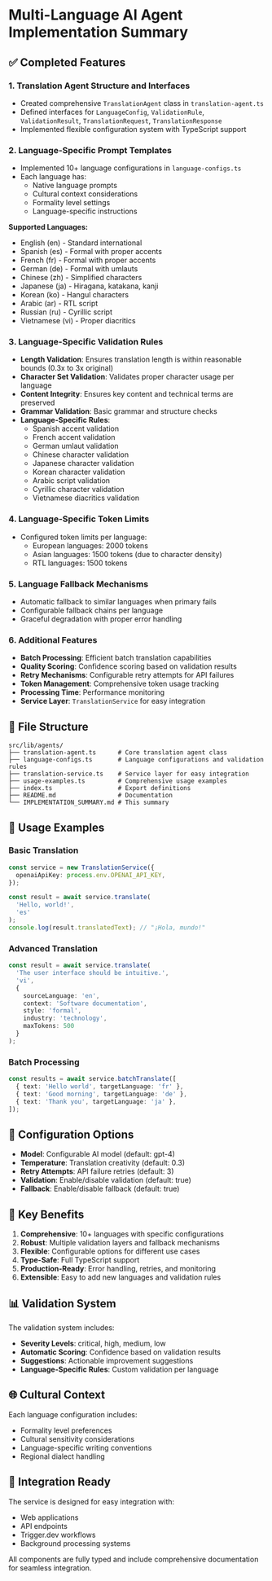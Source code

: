 # Multi-Language AI Agent Implementation Summary

## ✅ Completed Features

### 1. Translation Agent Structure and Interfaces
- Created comprehensive `TranslationAgent` class in `translation-agent.ts`
- Defined interfaces for `LanguageConfig`, `ValidationRule`, `ValidationResult`, `TranslationRequest`, `TranslationResponse`
- Implemented flexible configuration system with TypeScript support

### 2. Language-Specific Prompt Templates
- Implemented 10+ language configurations in `language-configs.ts`
- Each language has:
  - Native language prompts
  - Cultural context considerations
  - Formality level settings
  - Language-specific instructions

**Supported Languages:**
- English (en) - Standard international
- Spanish (es) - Formal with proper accents
- French (fr) - Formal with proper accents
- German (de) - Formal with umlauts
- Chinese (zh) - Simplified characters
- Japanese (ja) - Hiragana, katakana, kanji
- Korean (ko) - Hangul characters
- Arabic (ar) - RTL script
- Russian (ru) - Cyrillic script
- Vietnamese (vi) - Proper diacritics

### 3. Language-Specific Validation Rules
- **Length Validation**: Ensures translation length is within reasonable bounds (0.3x to 3x original)
- **Character Set Validation**: Validates proper character usage per language
- **Content Integrity**: Ensures key content and technical terms are preserved
- **Grammar Validation**: Basic grammar and structure checks
- **Language-Specific Rules**:
  - Spanish accent validation
  - French accent validation
  - German umlaut validation
  - Chinese character validation
  - Japanese character validation
  - Korean character validation
  - Arabic script validation
  - Cyrillic character validation
  - Vietnamese diacritics validation

### 4. Language-Specific Token Limits
- Configured token limits per language:
  - European languages: 2000 tokens
  - Asian languages: 1500 tokens (due to character density)
  - RTL languages: 1500 tokens

### 5. Language Fallback Mechanisms
- Automatic fallback to similar languages when primary fails
- Configurable fallback chains per language
- Graceful degradation with proper error handling

### 6. Additional Features
- **Batch Processing**: Efficient batch translation capabilities
- **Quality Scoring**: Confidence scoring based on validation results
- **Retry Mechanisms**: Configurable retry attempts for API failures
- **Token Management**: Comprehensive token usage tracking
- **Processing Time**: Performance monitoring
- **Service Layer**: `TranslationService` for easy integration

## 📁 File Structure

```
src/lib/agents/
├── translation-agent.ts      # Core translation agent class
├── language-configs.ts       # Language configurations and validation rules
├── translation-service.ts    # Service layer for easy integration
├── usage-examples.ts         # Comprehensive usage examples
├── index.ts                  # Export definitions
├── README.md                 # Documentation
└── IMPLEMENTATION_SUMMARY.md # This summary
```

## 🚀 Usage Examples

### Basic Translation
```typescript
const service = new TranslationService({
  openaiApiKey: process.env.OPENAI_API_KEY,
});

const result = await service.translate(
  'Hello, world!',
  'es'
);
console.log(result.translatedText); // "¡Hola, mundo!"
```

### Advanced Translation
```typescript
const result = await service.translate(
  'The user interface should be intuitive.',
  'vi',
  {
    sourceLanguage: 'en',
    context: 'Software documentation',
    style: 'formal',
    industry: 'technology',
    maxTokens: 500
  }
);
```

### Batch Processing
```typescript
const results = await service.batchTranslate([
  { text: 'Hello world', targetLanguage: 'fr' },
  { text: 'Good morning', targetLanguage: 'de' },
  { text: 'Thank you', targetLanguage: 'ja' },
]);
```

## 🔧 Configuration Options

- **Model**: Configurable AI model (default: gpt-4)
- **Temperature**: Translation creativity (default: 0.3)
- **Retry Attempts**: API failure retries (default: 3)
- **Validation**: Enable/disable validation (default: true)
- **Fallback**: Enable/disable fallback (default: true)

## 🎯 Key Benefits

1. **Comprehensive**: 10+ languages with specific configurations
2. **Robust**: Multiple validation layers and fallback mechanisms
3. **Flexible**: Configurable options for different use cases
4. **Type-Safe**: Full TypeScript support
5. **Production-Ready**: Error handling, retries, and monitoring
6. **Extensible**: Easy to add new languages and validation rules

## 📊 Validation System

The validation system includes:
- **Severity Levels**: critical, high, medium, low
- **Automatic Scoring**: Confidence based on validation results
- **Suggestions**: Actionable improvement suggestions
- **Language-Specific Rules**: Custom validation per language

## 🌐 Cultural Context

Each language configuration includes:
- Formality level preferences
- Cultural sensitivity considerations
- Language-specific writing conventions
- Regional dialect handling

## 🔄 Integration Ready

The service is designed for easy integration with:
- Web applications
- API endpoints
- Trigger.dev workflows
- Background processing systems

All components are fully typed and include comprehensive documentation for seamless integration.